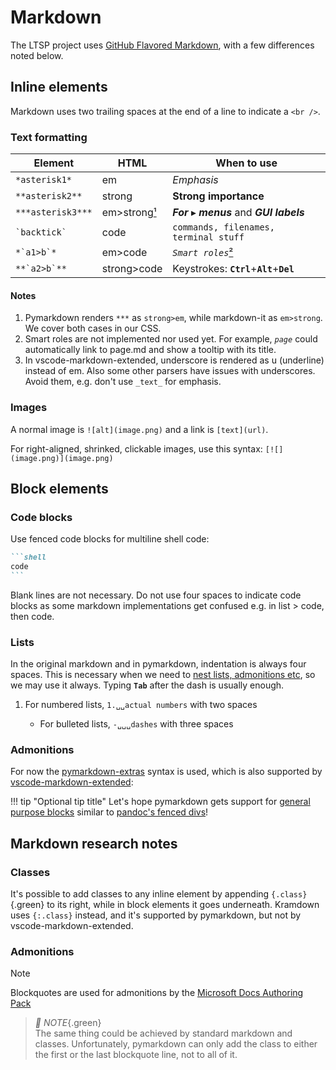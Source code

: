 # Markdown

The LTSP project uses [GitHub Flavored
Markdown](https://github.github.com/gfm/), with a few differences noted below.

## Inline elements

Markdown uses two trailing spaces at the end of a line to indicate a `<br />`.

### Text formatting

| Element             | HTML                 | When to use                                  |
| ------------------- | -------------------- | -------------------------------------------- |
| `*asterisk1*`       | em                   | *Emphasis*                                   |
| `**asterisk2**`     | strong               | **Strong importance**                        |
| `***asterisk3***`   | em>strong[¹](#notes) | ***For*** ▸ ***menus*** and ***GUI labels*** |
| `` `backtick` ``    | code                 | `commands, filenames, terminal stuff`        |
| `` *`a1>b`* ``      | em>code              | *`Smart roles`*[²](#notes)                   |
| `` **`a2>b`** ``    | strong>code          | Keystrokes: **`Ctrl`**+**`Alt`**+**`Del`**   |

#### Notes

1. Pymarkdown renders `***` as `strong>em`, while markdown-it as `em>strong`.
   We cover both cases in our CSS.
2. Smart roles are not implemented nor used yet. For example, *`page`* could
   automatically link to page.md and show a tooltip with its title.
3. In vscode-markdown-extended, underscore is rendered as u (underline) instead
   of em. Also some other parsers have issues with underscores. Avoid them,
   e.g. don't use `_text_` for emphasis.

### Images

A normal image is `![alt](image.png)` and a link is `[text](url)`.

For right-aligned, shrinked, clickable images, use this syntax:
`[![](image.png)](image.png)`

## Block elements

### Code blocks

Use fenced code blocks for multiline shell code:

````md
```shell
code
```
````

Blank lines are not necessary. Do not use four spaces to indicate code blocks
as some markdown implementations get confused e.g. in list > code, then code.

### Lists

In the original markdown and in pymarkdown, indentation is always four spaces.
This is necessary when we need to [nest lists, admonitions
etc](https://github.com/Python-Markdown/markdown/issues/1172#issuecomment-987120301),
so we may use it always. Typing **`Tab`** after the dash is usually enough.

1.  For numbered lists, `1.␣␣actual numbers` with two spaces

    -   For bulleted lists, `-␣␣␣dashes` with three spaces

### Admonitions

For now the
[pymarkdown-extras](https://python-markdown.github.io/extensions/admonition/)
syntax is used, which is also supported by
[vscode-markdown-extended](https://github.com/qjebbs/vscode-markdown-extended#admonition):

!!! tip "Optional tip title"
    Let's hope pymarkdown gets support for [general purpose
    blocks](https://github.com/Python-Markdown/markdown/issues/1175) similar to
    [pandoc's fenced
    divs](https://pandoc.org/MANUAL.html#extension-fenced_divs)!

## Markdown research notes

### Classes

It's possible to add classes to any inline element by appending
`{.class}`{.green} to its right, while in block elements it goes underneath.
Kramdown uses `{:.class}` instead, and it's supported by pymarkdown, but not by
vscode-markdown-extended.

### Admonitions

> [!NOTE]  
> Blockquotes are used for admonitions by the [Microsoft Docs Authoring
> Pack](https://docs.microsoft.com/en-us/contribute/markdown-reference)


> *📝 NOTE*{.green}  
> The same thing could be achieved by standard markdown and classes.
> Unfortunately, pymarkdown can only add the class to either the first or
> the last blockquote line, not to all of it.

